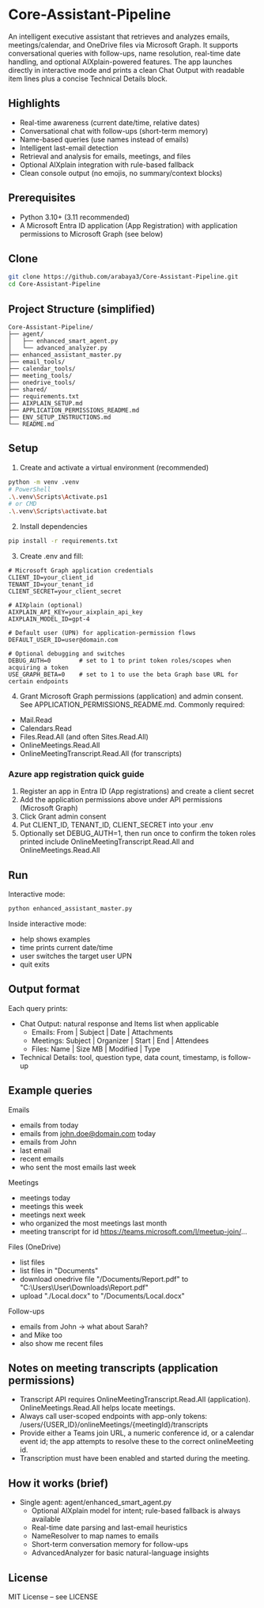 # Core-Assistant-Pipeline

An intelligent executive assistant that retrieves and analyzes emails, meetings/calendar, and OneDrive files via Microsoft Graph. It supports conversational queries with follow-ups, name resolution, real-time date handling, and optional AIXplain-powered features. The app launches directly in interactive mode and prints a clean Chat Output with readable item lines plus a concise Technical Details block.

## Highlights

- Real-time awareness (current date/time, relative dates)
- Conversational chat with follow-ups (short-term memory)
- Name-based queries (use names instead of emails)
- Intelligent last-email detection
- Retrieval and analysis for emails, meetings, and files
- Optional AIXplain integration with rule-based fallback
- Clean console output (no emojis, no summary/context blocks)

## Prerequisites

- Python 3.10+ (3.11 recommended)
- A Microsoft Entra ID application (App Registration) with application permissions to Microsoft Graph (see below)

## Clone

```bash
git clone https://github.com/arabaya3/Core-Assistant-Pipeline.git
cd Core-Assistant-Pipeline
```

## Project Structure (simplified)

```
Core-Assistant-Pipeline/
├── agent/
│   ├── enhanced_smart_agent.py
│   └── advanced_analyzer.py
├── enhanced_assistant_master.py
├── email_tools/
├── calendar_tools/
├── meeting_tools/
├── onedrive_tools/
├── shared/
├── requirements.txt
├── AIXPLAIN_SETUP.md
├── APPLICATION_PERMISSIONS_README.md
├── ENV_SETUP_INSTRUCTIONS.md
└── README.md
```

## Setup

1) Create and activate a virtual environment (recommended)
```bash
python -m venv .venv
# PowerShell
.\.venv\Scripts\Activate.ps1
# or CMD
.\.venv\Scripts\activate.bat
```

2) Install dependencies
```bash
pip install -r requirements.txt
```

3) Create .env and fill:
```env
# Microsoft Graph application credentials
CLIENT_ID=your_client_id
TENANT_ID=your_tenant_id
CLIENT_SECRET=your_client_secret

# AIXplain (optional)
AIXPLAIN_API_KEY=your_aixplain_api_key
AIXPLAIN_MODEL_ID=gpt-4

# Default user (UPN) for application-permission flows
DEFAULT_USER_ID=user@domain.com

# Optional debugging and switches
DEBUG_AUTH=0        # set to 1 to print token roles/scopes when acquiring a token
USE_GRAPH_BETA=0    # set to 1 to use the beta Graph base URL for certain endpoints
```

4) Grant Microsoft Graph permissions (application) and admin consent. See APPLICATION_PERMISSIONS_README.md. Commonly required:
- Mail.Read
- Calendars.Read
- Files.Read.All (and often Sites.Read.All)
- OnlineMeetings.Read.All
- OnlineMeetingTranscript.Read.All (for transcripts)

### Azure app registration quick guide

1. Register an app in Entra ID (App registrations) and create a client secret
2. Add the application permissions above under API permissions (Microsoft Graph)
3. Click Grant admin consent
4. Put CLIENT_ID, TENANT_ID, CLIENT_SECRET into your .env
5. Optionally set DEBUG_AUTH=1, then run once to confirm the token roles printed include OnlineMeetingTranscript.Read.All and OnlineMeetings.Read.All

## Run

Interactive mode:
```bash
python enhanced_assistant_master.py
```

Inside interactive mode:
- help shows examples
- time prints current date/time
- user switches the target user UPN
- quit exits

## Output format

Each query prints:
- Chat Output: natural response and Items list when applicable
  - Emails: From | Subject | Date | Attachments
  - Meetings: Subject | Organizer | Start | End | Attendees
  - Files: Name | Size MB | Modified | Type
- Technical Details: tool, question type, data count, timestamp, is follow-up

## Example queries

Emails
- emails from today
- emails from john.doe@domain.com today
- emails from John
- last email
- recent emails
- who sent the most emails last week

Meetings
- meetings today
- meetings this week
- meetings next week
- who organized the most meetings last month
- meeting transcript for id https://teams.microsoft.com/l/meetup-join/...

Files (OneDrive)
- list files
- list files in "Documents"
- download onedrive file "/Documents/Report.pdf" to "C:\\Users\\User\\Downloads\\Report.pdf"
- upload "./Local.docx" to "/Documents/Local.docx"

Follow-ups
- emails from John -> what about Sarah?
- and Mike too
- also show me recent files

## Notes on meeting transcripts (application permissions)

- Transcript API requires OnlineMeetingTranscript.Read.All (application). OnlineMeetings.Read.All helps locate meetings.
- Always call user-scoped endpoints with app-only tokens: /users/{USER_ID}/onlineMeetings/{meetingId}/transcripts
- Provide either a Teams join URL, a numeric conference id, or a calendar event id; the app attempts to resolve these to the correct onlineMeeting id.
- Transcription must have been enabled and started during the meeting.

## How it works (brief)

- Single agent: agent/enhanced_smart_agent.py
  - Optional AIXplain model for intent; rule-based fallback is always available
  - Real-time date parsing and last-email heuristics
  - NameResolver to map names to emails
  - Short-term conversation memory for follow-ups
  - AdvancedAnalyzer for basic natural-language insights

## License

MIT License – see LICENSE
